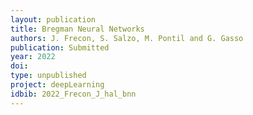 ```yaml
---
layout: publication
title: Bregman Neural Networks
authors: J. Frecon, S. Salzo, M. Pontil and G. Gasso
publication: Submitted
year: 2022
doi:
type: unpublished
project: deepLearning
idbib: 2022_Frecon_J_hal_bnn
---
```



